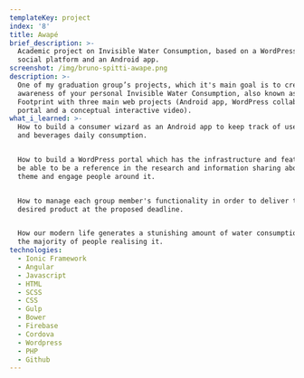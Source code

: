 ```yaml
---
templateKey: project
index: '8'
title: Awapé
brief_description: >-
  Academic project on Invisible Water Consumption, based on a WordPress built
  social platform and an Android app.
screenshot: /img/bruno-spitti-awape.png
description: >-
  One of my graduation group’s projects, which it's main goal is to create
  awareness of your personal Invisible Water Consumption, also known as Water
  Footprint with three main web projects (Android app, WordPress collaborative
  portal and a conceptual interactive video).
what_i_learned: >-
  How to build a consumer wizard as an Android app to keep track of user's food
  and beverages daily consumption.


  How to build a WordPress portal which has the infrastructure and features to
  be able to be a reference in the research and information sharing about the
  theme and engage people around it.


  How to manage each group member's functionality in order to deliver the
  desired product at the proposed deadline.


  How our modern life generates a stunishing amount of water consumption without
  the majority of people realising it.
technologies:
  - Ionic Framework
  - Angular
  - Javascript
  - HTML
  - SCSS
  - CSS
  - Gulp
  - Bower
  - Firebase
  - Cordova
  - Wordpress
  - PHP
  - Github
---
```


